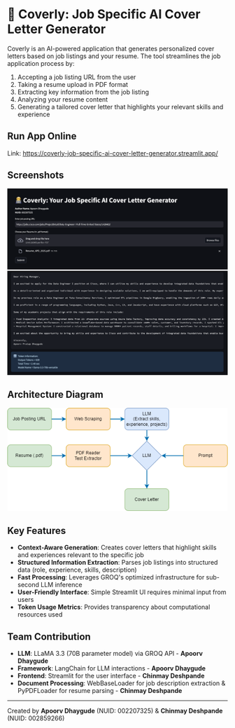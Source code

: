 # 📧 Coverly: Job Specific AI Cover Letter Generator

Coverly is an AI-powered application that generates personalized cover letters based on job listings and your resume. The tool streamlines the job application process by:

1. Accepting a job listing URL from the user
2. Taking a resume upload in PDF format
3. Extracting key information from the job listing
4. Analyzing your resume content
5. Generating a tailored cover letter that highlights your relevant skills and experience

## Run App Online
Link: https://coverly-job-specific-ai-cover-letter-generator.streamlit.app/

## Screenshots
![Application Interface](imgs/cover-letter-generator-project1.png)
![Generated Cover Letter](imgs/cover-letter-generator-project2.png)

## Architecture Diagram
![Architecture Diagram](imgs/architecture.png)


## Key Features

- **Context-Aware Generation**: Creates cover letters that highlight skills and experiences relevant to the specific job
- **Structured Information Extraction**: Parses job listings into structured data (role, experience, skills, description)
- **Fast Processing**: Leverages GROQ's optimized infrastructure for sub-second LLM inference
- **User-Friendly Interface**: Simple Streamlit UI requires minimal input from users
- **Token Usage Metrics**: Provides transparency about computational resources used

## Team Contribution

- **LLM**: LLaMA 3.3 (70B parameter model) via GROQ API - **Apoorv Dhaygude**
- **Framework**: LangChain for LLM interactions - **Apoorv Dhaygude**
- **Frontend**: Streamlit for the user interface - **Chinmay Deshpande**
- **Document Processing**:  WebBaseLoader for job description extraction & PyPDFLoader for resume parsing - **Chinmay Deshpande**
---

Created by **Apoorv Dhaygude** (NUID: 002207325) & **Chinmay Deshpande** (NUID: 002859266)
   
